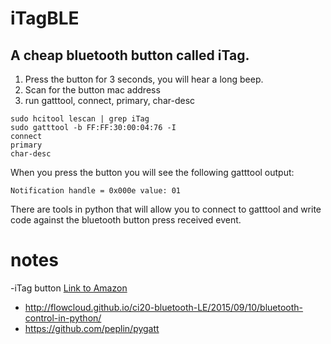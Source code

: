 # iTagBLE

## A cheap bluetooth button called iTag. 

1. Press the button for 3 seconds, you will hear a long beep. 
2. Scan for the button mac address 
3. run gatttool, connect, primary, char-desc

```
sudo hcitool lescan | grep iTag
sudo gatttool -b FF:FF:30:00:04:76 -I
connect
primary
char-desc
```

When you press the button you will see the following gatttool output:
```
Notification handle = 0x000e value: 01 
```

There are tools in python that will allow you to connect to gatttool and write code against the bluetooth button press received event. 

# notes
-iTag button
[Link to Amazon](https://www.amazon.com/Anti-Lost-Bluetooth-Remote-Shutter-Tracker/dp/B00WB4EPKO)


- http://flowcloud.github.io/ci20-bluetooth-LE/2015/09/10/bluetooth-control-in-python/
- https://github.com/peplin/pygatt